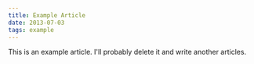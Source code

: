 ```yaml
---
title: Example Article
date: 2013-07-03
tags: example
---
```


This is an example article. I'll probably delete it and write another articles.
